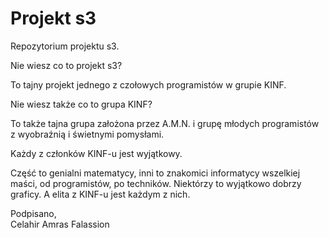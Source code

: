 Projekt s3
==========

Repozytorium projektu s3.

Nie wiesz co to projekt s3? 

To tajny projekt jednego z czołowych programistów w grupie KINF.

Nie wiesz także co to grupa KINF?

To także tajna grupa założona przez A.M.N. i grupę młodych programistów z wyobraźnią i świetnymi pomysłami. 

Każdy z członków KINF-u jest wyjątkowy.

Część to genialni matematycy, inni to znakomici informatycy wszelkiej maści, od programistów, po techników.
Niektórzy to wyjątkowo dobrzy graficy. A elita z KINF-u jest każdym z nich.


Podpisano,                                                                                                                      
Celahir Amras Falassion
